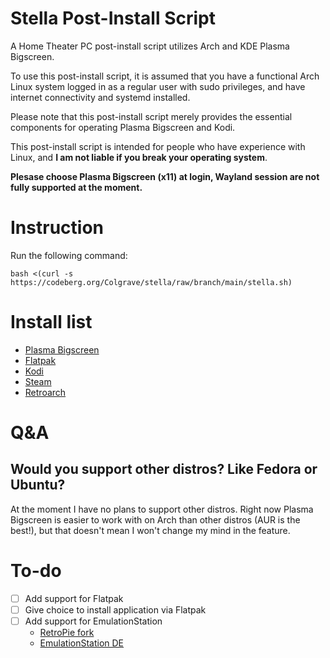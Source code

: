 # Stella Post-Install Script
A Home Theater PC post-install script utilizes Arch and KDE Plasma Bigscreen.  
   
To use this post-install script, it is assumed that you have a functional Arch Linux system logged in as a regular user with sudo privileges, and have internet connectivity and systemd installed.  
  
Please note that this post-install script merely provides the essential components for operating Plasma Bigscreen and Kodi.  
  
This post-install script is intended for people who have experience with Linux, and **I am not liable if you break your operating system**.  
  
**Plesase choose Plasma Bigscreen (x11) at login, Wayland session are not fully supported at the moment.**   
  
# Instruction
Run the following command:
```
bash <(curl -s https://codeberg.org/Colgrave/stella/raw/branch/main/stella.sh)
```

# Install list
- [Plasma Bigscreen](https://aur.archlinux.org/packages/plasma-bigscreen-git)
- [Flatpak](https://flatpak.org/)
- [Kodi](https://kodi.tv/)
- [Steam](https://wiki.archlinux.org/title/steam)
- [Retroarch](https://www.retroarch.com/)
  
# Q&A
## Would you support other distros? Like Fedora or Ubuntu? 
At the moment I have no plans to support other distros. Right now Plasma Bigscreen is easier to work with on Arch than other distros (AUR is the best!), but that doesn't mean I won't change my mind in the feature. 

# To-do
- [ ] Add support for Flatpak
- [ ] Give choice to install application via Flatpak
- [ ] Add support for EmulationStation
    - [RetroPie fork](https://github.com/RetroPie/EmulationStation)
    - [EmulationStation DE](https://es-de.org/)